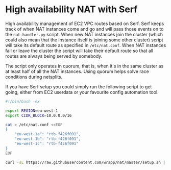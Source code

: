High availability NAT with Serf
===============================

High availability management of EC2 VPC routes based on Serf. Serf keeps track
of when NAT instances come and go and will pass those events on to the
`nat-handler.py` script. When new NAT instances join the cluster (which could
also mean that the instance itself is joining some other cluster) script will
take its default route as specified in `/etc/nat.conf`. When NAT instances fail
or leave the cluster the script will take their default route so that all
routes are always being served by somebody.

The script only operates in quorum, that is, when it's in the same cluster as
at least half of all the NAT instances. Using quorum helps solve race conditions during netsplits.

If you have Serf setup you could simply run the following script to get going,
either from EC2 userdata or your favourite config automation tool.


```bash
#!/bin/bash -ex

export REGION=eu-west-1
export CIDR_BLOCK=10.0.0.0/16

cat > /etc/nat.conf <<EOF
{
    "eu-west-1a": "rtb-f426f091",
    "eu-west-1b": "rtb-f426f091",
    "eu-west-1c": "rtb-f426f091"
}
EOF

curl -sL https://raw.githubusercontent.com/wrapp/nat/master/setup.sh | bash -ex
```
